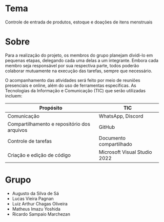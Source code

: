 # Tema

Controle de entrada de produtos, estoque e doações de itens menstruais

# Sobre

Para a realização do projeto, os membros do grupo planejam dividi-lo em pequenas etapas, delegando cada uma delas a um integrante. Embora cada membro seja responsável por sua respectiva parte, todos poderão colaborar mutuamente na execução das tarefas, sempre que necessário. 

O acompanhamento das atividades será feito por meio de reuniões presenciais e online, além do uso de ferramentas específicas. As Tecnologias da Informação e Comunicação (TIC) que serão utilizadas incluem: 

| Propósito  | TIC |
|---|---|
| Comunicação  | WhatsApp, Discord |
| Compartilhamento e repositório dos arquivos | GitHub |
| Controle de tarefas | Documento compartilhado |
| Criação e edição de código | Microsoft Visual Studio 2022 |

# Grupo

* Augusto da Silva de Sá
* Lucas Vieira Pagnan
* Luiz Arthur Chagas Oliveira
* Matheus Imazu Yoshida
* Ricardo Sampaio Marchezan

